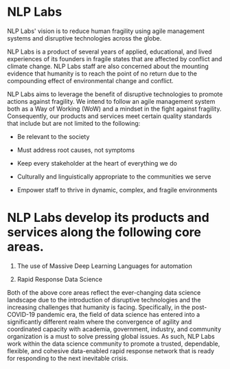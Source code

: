 
# NLP Labs

NLP Labs' vision is to reduce human fragility using agile management systems and disruptive technologies across the globe. 

NLP Labs is a product of several years of applied, educational, and lived experiences of its founders in fragile states that are affected by conflict and climate change. NLP Labs staff are also concerned about the mounting evidence that humanity is to reach the point of no return due to the compounding effect of environmental change and conflict. 

NLP Labs aims to leverage the benefit of disruptive technologies to promote actions against fragility. We intend to follow an agile management system both as a Way of Working (WoW) and a mindset in the fight against fragility. Consequently, our products and services meet certain quality standards that include but are not limited to the following:  

* Be relevant to the society

* Must address root causes, not symptoms 

* Keep every stakeholder at the heart of everything we do

* Culturally and linguistically appropriate to the communities we serve

* Empower staff to thrive in dynamic, complex, and fragile environments

# NLP Labs develop its products and services along the following core areas.

1. The use of Massive Deep Learning Languages for automation 

2. Rapid Response Data Science

Both of the above core areas reflect the ever-changing data science landscape due to the introduction of disruptive technologies and the increasing challenges that humanity is facing. Specifically, in the post-COVID-19 pandemic era, the field of data science has entered into a significantly different realm where the convergence of agility and coordinated capacity with academia, government, industry, and community organization is a must to solve pressing global issues. As such, NLP Labs work within the data science community to promote a trusted, dependable, flexible, and cohesive data-enabled rapid response network that is ready for responding to the next inevitable crisis. 

